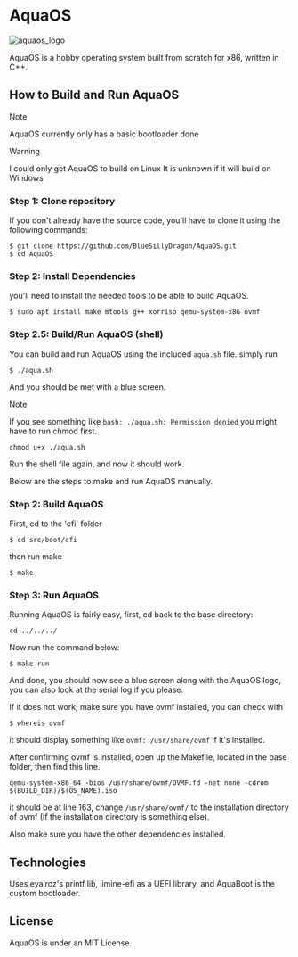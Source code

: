 # AquaOS
![aquaos_logo](https://github.com/BlueSillyDragon/AquaOS/assets/137140267/a5a036a3-5ffe-4dd5-b629-f7fca611a3f1)

AquaOS is a hobby operating system built from scratch for x86, written in C++.

## How to Build and Run AquaOS

> [!NOTE]
> AquaOS currently only has a basic bootloader done

> [!WARNING]
> I could only get AquaOS to build on Linux
> It is unknown if it will build on Windows

### Step 1: Clone repository

If you don't already have the source code, you'll have to clone it using the following commands:
```
$ git clone https://github.com/BlueSillyDragon/AquaOS.git
$ cd AquaOS
```
### Step 2: Install Dependencies

you'll need to install the needed tools to be able to build
AquaOS.
```
$ sudo apt install make mtools g++ xorriso qemu-system-x86 ovmf
```

### Step 2.5: Build/Run AquaOS (shell)

You can build and run AquaOS using the included `aqua.sh` file.
simply run
```
$ ./aqua.sh
```
And you should be met with a blue screen.

> [!NOTE]
> If you see something like `bash: ./aqua.sh: Permission denied` you might have to run chmod first.
> ```
> chmod u+x ./aqua.sh
> ```
> Run the shell file again, and now it should work.

Below are the steps to make and run AquaOS manually.

### Step 2: Build AquaOS

First, cd to the 'efi' folder
```
$ cd src/boot/efi
```
then run make
```
$ make
```

### Step 3: Run AquaOS

Running AquaOS is fairly easy, first, cd back to the base directory:
```
cd ../../../
```
Now run the command below:
```
$ make run
```

And done, you should now see a blue screen along with the AquaOS logo, you can also look at the serial log if you please.

If it does not work, make sure you have ovmf installed, you can check with
```
$ whereis ovmf
```
it should display something like `ovmf: /usr/share/ovmf` if it's installed.

After confirming ovmf is installed, open up the Makefile, located in the base folder, then find this line.
```
qemu-system-x86_64 -bios /usr/share/ovmf/OVMF.fd -net none -cdrom $(BUILD_DIR)/$(OS_NAME).iso
```
it should be at line 163, change `/usr/share/ovmf/` to the installation directory of ovmf (If the installation directory is something else).

Also make sure you have the other dependencies installed.

## Technologies
Uses eyalroz's printf lib, limine-efi as a UEFI library, and AquaBoot is the custom bootloader.

## License
AquaOS is under an MIT License.
